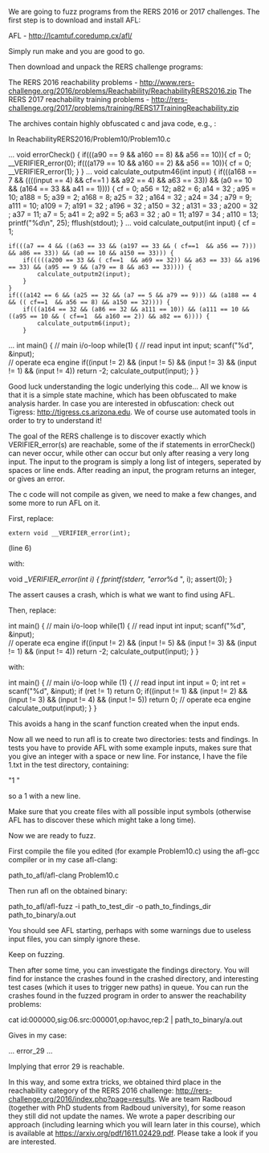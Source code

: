 
We are going to fuzz programs from the RERS 2016 or 2017 challenges. The first step is to download and install AFL:

AFL - http://lcamtuf.coredump.cx/afl/

Simply run make and you are good to go.

Then download and unpack the RERS challenge programs:

The RERS 2016 reachability problems - http://www.rers-challenge.org/2016/problems/Reachability/ReachabilityRERS2016.zip
The RERS 2017 reachability training problems - http://rers-challenge.org/2017/problems/training/RERS17TrainingReachability.zip

The archives contain highly obfuscated c and java code, e.g., :

In ReachabilityRERS2016/Problem10/Problem10.c

...
void errorCheck() {
	    if(((a90 == 9 && a160 == 8) && a56 == 10)){
	    cf = 0;
	    __VERIFIER_error(0);
	    if(((a179 == 10 && a160 == 2) && a56 == 10)){
	    cf = 0;
	    __VERIFIER_error(1);
	    }
}
...
 void calculate_outputm46(int input) {
    if(((a168 == 7 && ((((input == 4) &&  cf==1 ) && a92 == 4) && a63 == 33)) && (a0 == 10 && (a164 == 33 && a41 == 1)))) {
    	cf = 0;
    	a56 = 12;
    	a82 = 6;
    	a14 = 32 ;
    	a95 = 10;
    	a188 = 5;
    	a39 = 2;
    	a168 = 8;
    	a25 = 32 ;
    	a164 = 32 ;
    	a24 = 34 ;
    	a79 = 9;
    	a111 = 10;
    	a109 = 7;
    	a191 = 32 ;
    	a196 = 32 ;
    	a150 = 32 ;
    	a131 = 33 ;
    	a200 = 32 ;
    	a37 = 11;
    	a7 = 5;
    	a41 = 2;
    	a92 = 5;
    	a63 = 32 ;
    	a0 = 11;
    	a197 = 34 ;
    	a110 = 13; 
    	 printf("%d\n", 25); fflush(stdout); 
    } 
...
void calculate_output(int input) {
        cf = 1;

    if(((a7 == 4 && ((a63 == 33 && (a197 == 33 && ( cf==1  && a56 == 7))) && a86 == 33)) && (a0 == 10 && a150 == 33))) {
    	if(((((a200 == 33 && ( cf==1  && a69 == 32)) && a63 == 33) && a196 == 33) && (a95 == 9 && (a79 == 8 && a63 == 33)))) {
    		calculate_outputm2(input);
    	} 
    } 
    if(((a142 == 6 && (a25 == 32 && (a7 == 5 && a79 == 9))) && (a188 == 4 && (( cf==1  && a56 == 8) && a150 == 32)))) {
    	if(((a164 == 32 && (a86 == 32 && a111 == 10)) && (a111 == 10 && ((a95 == 10 && ( cf==1  && a160 == 2)) && a82 == 6)))) {
    		calculate_outputm6(input);
    	} 
...
int main()
{
    // main i/o-loop
    while(1)
    {
        // read input
        int input;
        scanf("%d", &input);        
        // operate eca engine
        if((input != 2) && (input != 5) && (input != 3) && (input != 1) && (input != 4))
          return -2;
        calculate_output(input);
    }
}

Good luck understanding the logic underlying this code... All we know is that it is a simple state machine, which has been obfuscated to make analysis harder. In case you are interested in obfuscation: check out Tigress: http://tigress.cs.arizona.edu. We of course use automated tools in order to try to understand it!

The goal of the RERS challenge is to discover exactly which VERIFIER_error(s) are reachable, some of the if statements in errorCheck() can never occur, while other can occur but only after reasing a very long input. The input to the program is simply a long list of integers, seperated by spaces or line ends. After reading an input, the program returns an integer, or gives an error.

The c code will not compile as given, we need to make a few changes, and some more to run AFL on it.

First, replace:

    extern void __VERIFIER_error(int);
(line 6)

with:
                   
void __VERIFIER_error(int i) {
    fprintf(stderr, "error_%d ", i);
    assert(0);
}

The assert causes a crash, which is what we want to find using AFL.

Then, replace:

int main()
{
    // main i/o-loop
    while(1)
    {
        // read input
        int input;
        scanf("%d", &input);        
        // operate eca engine
        if((input != 2) && (input != 5) && (input != 3) && (input != 1) && (input != 4))
          return -2;
        calculate_output(input);
    }
}

with:

int main()
{
	// main i/o-loop
	while (1) {
		// read input
		int input = 0;
		int ret = scanf("%d", &input);
		if (ret != 1) return 0;
    if((input != 1) && (input != 2) && (input != 3) && (input != 4) && (input != 5)) return 0;
		// operate eca engine
		calculate_output(input);
	}
}

This avoids a hang in the scanf function created when the input ends.

Now all we need to run afl is to create two directories: tests and findings. In tests you have to provide AFL with some example inputs, makes sure that you give an integer with a space or new line. For instance, I have the file 1.txt in the test directory, containing:


"1
"

so a 1 with a new line.

Make sure that you create files with all possible input symbols (otherwise AFL has to discover these which might take a long time).

Now we are ready to fuzz.

First compile the file you edited (for example Problem10.c) using the afl-gcc compiler or in my case afl-clang:

path_to_afl/afl-clang Problem10.c

Then run afl on the obtained binary:

path_to_afl/afl-fuzz -i path_to_test_dir -o path_to_findings_dir path_to_binary/a.out

You should see AFL starting, perhaps with some warnings due to useless input files, you can simply ignore these.

Keep on fuzzing.

Then after some time, you can investigate the findings directory. You will find for instance the crashes found in the crashed directory, and interesting test cases (which it uses to trigger new paths) in queue. You can run the crashes found in the fuzzed program in order to answer the reachability problems:

cat id:000000,sig:06.src:000001,op:havoc,rep:2 | path_to_binary/a.out

Gives in my case:

...
error_29 ...

Implying that error 29 is reachable.

In this way, and some extra tricks, we obtained third place in the reachability category of the RERS 2016 challenge: http://rers-challenge.org/2016/index.php?page=results. We are team Radboud (together with PhD students from Radboud university), for some reason they still did not update the names. We wrote a paper describing our approach (including learning which you will learn later in this course), which is available at https://arxiv.org/pdf/1611.02429.pdf. Please take a look if you are interested.


